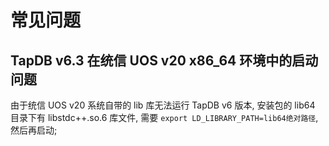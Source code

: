 # 常见问题

## TapDB v6.3 在统信 UOS v20 x86_64 环境中的启动问题

由于统信 UOS v20 系统自带的 lib 库无法运行 TapDB v6 版本, 安装包的 lib64 目录下有 libstdc++.so.6 库文件, 需要 `export LD_LIBRARY_PATH=lib64绝对路径`, 然后再启动;